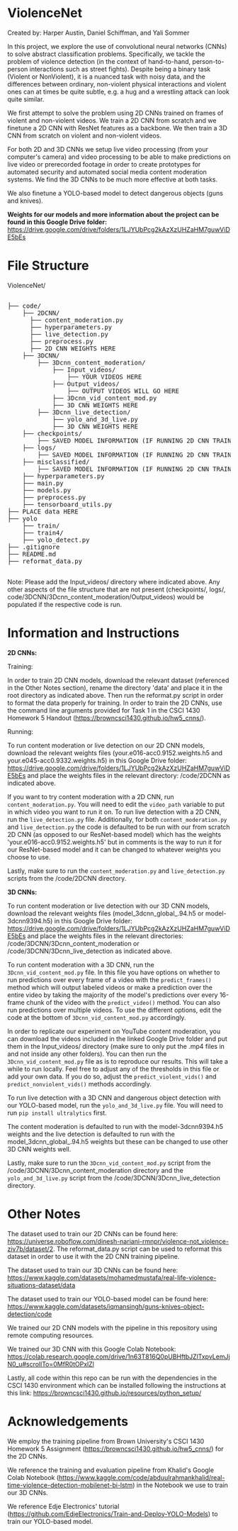 # ViolenceNet

Created by: Harper Austin, Daniel Schiffman, and Yali Sommer

In this project, we explore the use of convolutional neural networks (CNNs) to solve abstract classification problems. Specifically, we tackle the problem of violence detection (in the context of hand-to-hand, person-to-person interactions such as street fights). Despite being a binary task (Violent or NonViolent), it is a nuanced task with noisy data, and the differences between ordinary, non-violent physical interactions and violent ones can at times be quite subtle, e.g. a hug and a wrestling attack can look quite similar. 

We first attempt to solve the problem using 2D CNNs trained on frames of violent and non-violent videos. We train a 2D CNN from scratch and we finetune a 2D CNN with ResNet features as a backbone. We then train a 3D CNN from scratch on violent and non-violent videos. 

For both 2D and 3D CNNs we setup live video processing (from your computer's camera) and video processing to be able to make predictions on live video or prerecorded footage in order to create prototypes for automated security and automated social media content moderation systems. We find the 3D CNNs to be much more effective at both tasks.

We also finetune a YOLO-based model to detect dangerous objects (guns and knives).

**Weights for our models and more information about the project can be found in this Google Drive folder:** https://drive.google.com/drive/folders/1LJYUbPcg2kAzXzUHZaHM7guwViDE5bEs

# File Structure

ViolenceNet/

<pre> 
├── code/
    ├── 2DCNN/
      ├── content_moderation.py
      ├── hyperparameters.py
      ├── live_detection.py
      ├── preprocess.py
      ├── 2D CNN WEIGHTS HERE 
    ├── 3DCNN/
        ├── 3Dcnn_content_moderation/
            ├── Input_videos/
                ├── YOUR VIDEOS HERE
            ├── Output_videos/
                ├── OUTPUT VIDEOS WILL GO HERE
            ├── 3Dcnn_vid_content_mod.py
            ├── 3D CNN WEIGHTS HERE
        ├── 3Dcnn_live_detection/
            ├── yolo_and_3d_live.py
            ├── 3D CNN WEIGHTS HERE
    ├── checkpoints/
        ├── SAVED MODEL INFORMATION (IF RUNNING 2D CNN TRAINING PIPELINE)
    ├── logs/
        ├── SAVED MODEL INFORMATION (IF RUNNING 2D CNN TRAINING PIPELINE)
    ├── misclassified/
        ├── SAVED MODEL INFORMATION (IF RUNNING 2D CNN TRAINING PIPELINE)
    ├── hyperparameters.py
    ├── main.py
    ├── models.py
    ├── preprocess.py
    ├── tensorboard_utils.py
├── PLACE data HERE
├── yolo
    ├── train/
    ├── train4/
    ├── yolo_detect.py
├── .gitignore
├── README.md
├── reformat_data.py
 </pre>

Note: Please add the Input_videos/ directory where indicated above. Any other aspects of the file structure that are not present (checkpoints/, logs/, code/3DCNN/3Dcnn_content_moderation/Output_videos) would be populated if the respective code is run.

# Information and Instructions

**2D CNNs:**

Training:

In order to train 2D CNN models, download the relevant dataset (referenced in the Other Notes section), rename the directory 'data' and place it in the root directory as indicated above. Then run the reformat.py script in order to format the data properly for training. In order to train the 2D CNNs, use the command line arguments provided for Task 1 in the CSCI 1430 Homework 5 Handout (https://browncsci1430.github.io/hw5_cnns/). 

Running:

To run content moderation or live detection on our 2D CNN models, download the relevant weights files (your.e016-acc0.9152.weights.h5 and your.e045-acc0.9332.weights.h5) in this Google Drive folder: https://drive.google.com/drive/folders/1LJYUbPcg2kAzXzUHZaHM7guwViDE5bEs and place the weights files in the relevant directory: /code/2DCNN as indicated above.

If you want to try content moderation with a 2D CNN, run ```content_moderation.py```. You will need to edit the ```video_path``` variable to put in which video you want to run it on. To run live detection with a 2D CNN, run the ```live_detection.py``` file. Additionally, for both ```content_moderation.py``` and ```live_detection.py``` the code is defaulted to be run with our from scratch 2D CNN (as opposed to our ResNet-based model) which has the weights 'your.e016-acc0.9152.weights.h5' but in comments is the way to run it for our ResNet-based model and it can be changed to whatever weights you choose to use.

Lastly, make sure to run the ```content_moderation.py``` and ```live_detection.py``` scripts from the /code/2DCNN directory.

**3D CNNs:**

To run content moderation or live detection with our 3D CNN models, download the relevant weights files (model_3dcnn_global_.94.h5 or model-3dcnn9394.h5) in this Google Drive folder: https://drive.google.com/drive/folders/1LJYUbPcg2kAzXzUHZaHM7guwViDE5bEs and place the weights files in the relevant directories: /code/3DCNN/3Dcnn_content_moderation or /code/3DCNN/3Dcnn_live_detection as indicated above.

To run content moderation with a 3D CNN, run the ``` 3Dcnn_vid_content_mod.py``` file. In this file you have options on whether to run predictions over every frame of a video with the ```predict_frames()``` method which will output labeled videos or make a prediction over the entire video by taking the majority of the model's predictions over every 16-frame chunk of the video with the ```predict_video()``` method. You can also run predictions over multiple videos. To use the different options, edit the code at the bottom of ```3Dcnn_vid_content_mod.py``` accordingly.

In order to replicate our experiment on YouTube content moderation, you can download the videos included in the linked Google Drive folder and put them in the Input_videos/ directory (make sure to only put the .mp4 files in and not inside any other folders). You can then run the ```3Dcnn_vid_content_mod.py``` file as is to reproduce our results. This will take a while to run locally. Feel free to adjust any of the thresholds in this file or add your own data. If you do so, adjust the ```predict_violent_vids()```
and ```predict_nonviolent_vids()``` methods accordingly.

To run live detection with a 3D CNN and dangerous object detection with our YOLO-based model, run the ```yolo_and_3d_live.py``` file. You will need to run ``` pip install ultralytics ``` first.

The content moderation is defaulted to run with the model-3dcnn9394.h5 weights and the live detection is defaulted to run with the model_3dcnn_global_.94.h5 weights but these can be changed to use other 3D CNN weights well.

Lastly, make sure to run the ```3Dcnn_vid_content_mod.py``` script from the /code/3DCNN/3Dcnn_content_moderation directory and the ```yolo_and_3d_live.py``` script from the /code/3DCNN/3Dcnn_live_detection directory. 

# Other Notes

The dataset used to train our 2D CNNs can be found here: https://universe.roboflow.com/dinesh-nariani-rmnpr/violence-not_violence-ziv7b/dataset/2. The reformat_data.py script can be used to reformat this dataset in order to use it with the 2D CNN training pipeline.

The dataset used to train our 3D CNNs can be found here: https://www.kaggle.com/datasets/mohamedmustafa/real-life-violence-situations-dataset/data


The dataset used to train our YOLO-based model can be found here: https://www.kaggle.com/datasets/iqmansingh/guns-knives-object-detection/code

We trained our 2D CNN models with the pipeline in this repository using remote computing resources.

We trained our 3D CNN with this Google Colab Notebook: https://colab.research.google.com/drive/1n63T816Q0pUBHftbJZlTxpvLemJjN0_u#scrollTo=0MfR0tOPxlZl

Lastly, all code within this repo can be run with the dependencies in the CSCI 1430 environment which can be installed following the instructions at this link: https://browncsci1430.github.io/resources/python_setup/

# Acknowledgements

We employ the training pipeline from Brown University's CSCI 1430 Homework 5 Assignment (https://browncsci1430.github.io/hw5_cnns/) for the 2D CNNs. 

We reference the training and evaluation pipeline from Khalid's Google Colab Notebook (https://www.kaggle.com/code/abduulrahmankhalid/real-time-violence-detection-mobilenet-bi-lstm) in the Notebook we use to train our 3D CNNs.

We reference Edje Electronics' tutorial (https://github.com/EdjeElectronics/Train-and-Deploy-YOLO-Models) to train our YOLO-based model.
